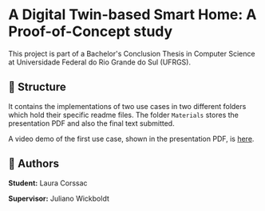 # A Digital Twin-based Smart Home: A Proof-of-Concept study

This project is part of a Bachelor's Conclusion Thesis in Computer Science at Universidade Federal do Rio Grande do Sul (UFRGS). 

## 📁 Structure 

It contains the implementations of two use cases in two different folders which hold their specific readme files. 
The folder `Materials` stores the presentation PDF and also the final text submitted. 

A video demo of the first use case, shown in the presentation PDF, is [here](https://youtu.be/Mu9ebuWhX-I).

## 🧙 Authors 

__Student:__ Laura Corssac

__Supervisor:__ Juliano Wickboldt
